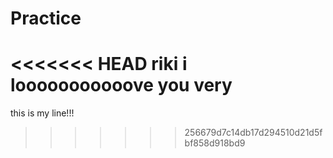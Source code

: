 
# Practice
<<<<<<< HEAD
riki i looooooooooove you very
=======
this is my line!!!
>>>>>>> 256679d7c14db17d294510d21d5fbf858d918bd9
